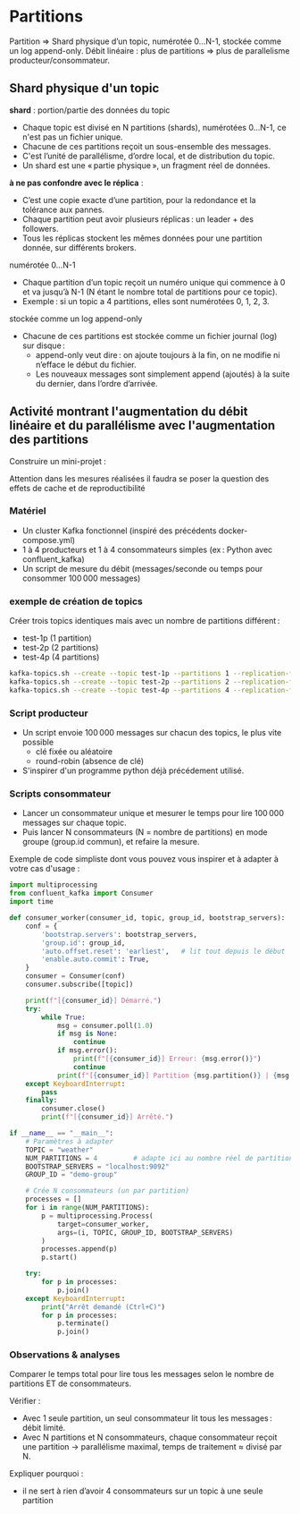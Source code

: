 # Partitions
Partition => Shard physique d’un topic, numérotée 0…N-1, stockée comme un log append-only. 	Débit linéaire : plus de partitions => plus de parallelisme producteur/consommateur.

## Shard physique d'un topic

**shard** : portion/partie des données du topic
- Chaque topic est divisé en N partitions (shards), numérotées 0…N-1, ce n'est pas un fichier unique.
- Chacune de ces partitions reçoit un sous-ensemble des messages.
- C'est l’unité de parallélisme, d’ordre local, et de distribution du topic.
- Un shard est une « partie physique », un fragment réel de données.


**à ne pas confondre avec le réplica** : 
- C’est une copie exacte d’une partition, pour la redondance et la tolérance aux pannes.
- Chaque partition peut avoir plusieurs réplicas : un leader + des followers.
- Tous les réplicas stockent les mêmes données pour une partition donnée, sur différents brokers.


numérotée 0…N-1
- Chaque partition d’un topic reçoit un numéro unique qui commence à 0 et va jusqu’à N-1 (N étant le nombre total de partitions pour ce topic).
- Exemple : si un topic a 4 partitions, elles sont numérotées 0, 1, 2, 3.

stockée comme un log append-only
- Chacune de ces partitions est stockée comme un fichier journal (log) sur disque :
  - append-only veut dire : on ajoute toujours à la fin, on ne modifie ni n’efface le début du fichier.
  - Les nouveaux messages sont simplement append (ajoutés) à la suite du dernier, dans l’ordre d’arrivée.
  

## Activité montrant l'augmentation du débit linéaire et du parallélisme avec l'augmentation des partitions

Construire un mini-projet : 

Attention dans les mesures réalisées il faudra se poser la question des effets de cache et de reproductibilité 

### Matériel

- Un cluster Kafka fonctionnel (inspiré des précédents docker-compose.yml)
- 1 à 4 producteurs et 1 à 4 consommateurs simples (ex : Python avec confluent_kafka)
- Un script de mesure du débit (messages/seconde ou temps pour consommer 100 000 messages)

### exemple de création de topics 

Créer trois topics identiques mais avec un nombre de partitions différent :
- test-1p (1 partition)
- test-2p (2 partitions)
- test-4p (4 partitions)

```bash
kafka-topics.sh --create --topic test-1p --partitions 1 --replication-factor 1 --bootstrap-server localhost:9092
kafka-topics.sh --create --topic test-2p --partitions 2 --replication-factor 1 --bootstrap-server localhost:9092
kafka-topics.sh --create --topic test-4p --partitions 4 --replication-factor 1 --bootstrap-server localhost:9092
```

### Script producteur

- Un script envoie 100 000 messages sur chacun des topics, le plus vite possible 
  - clé fixée ou aléatoire 
  - round-robin (absence de clé)
- S'inspirer d'un programme python déjà précédement utilisé.


### Scripts consommateur

- Lancer un consommateur unique et mesurer le temps pour lire 100 000 messages sur chaque topic.
- Puis lancer N consommateurs (N = nombre de partitions) en mode groupe (group.id commun), et refaire la mesure.

Exemple de code simpliste dont vous pouvez vous inspirer et à adapter à votre cas d'usage : 

```python
import multiprocessing
from confluent_kafka import Consumer
import time

def consumer_worker(consumer_id, topic, group_id, bootstrap_servers):
    conf = {
        'bootstrap.servers': bootstrap_servers,
        'group.id': group_id,
        'auto.offset.reset': 'earliest',   # lit tout depuis le début
        'enable.auto.commit': True,
    }
    consumer = Consumer(conf)
    consumer.subscribe([topic])

    print(f"[{consumer_id}] Démarré.")
    try:
        while True:
            msg = consumer.poll(1.0)
            if msg is None:
                continue
            if msg.error():
                print(f"[{consumer_id}] Erreur: {msg.error()}")
                continue
            print(f"[{consumer_id}] Partition {msg.partition()} | {msg.value().decode(errors='replace')}")
    except KeyboardInterrupt:
        pass
    finally:
        consumer.close()
        print(f"[{consumer_id}] Arrêté.")

if __name__ == "__main__":
    # Paramètres à adapter
    TOPIC = "weather"
    NUM_PARTITIONS = 4         # adapte ici au nombre réel de partitions du topic
    BOOTSTRAP_SERVERS = "localhost:9092"
    GROUP_ID = "demo-group"

    # Crée N consommateurs (un par partition)
    processes = []
    for i in range(NUM_PARTITIONS):
        p = multiprocessing.Process(
            target=consumer_worker,
            args=(i, TOPIC, GROUP_ID, BOOTSTRAP_SERVERS)
        )
        processes.append(p)
        p.start()

    try:
        for p in processes:
            p.join()
    except KeyboardInterrupt:
        print("Arrêt demandé (Ctrl+C)")
        for p in processes:
            p.terminate()
            p.join()

```

### Observations & analyses

Comparer le temps total pour lire tous les messages selon le nombre de partitions ET de consommateurs.

Vérifier :
- Avec 1 seule partition, un seul consommateur lit tous les messages : débit limité.
- Avec N partitions et N consommateurs, chaque consommateur reçoit une partition → parallélisme maximal, temps de traitement ≈ divisé par N.

Expliquer pourquoi : 
-  il ne sert à rien d’avoir 4 consommateurs sur un topic à une seule partition
